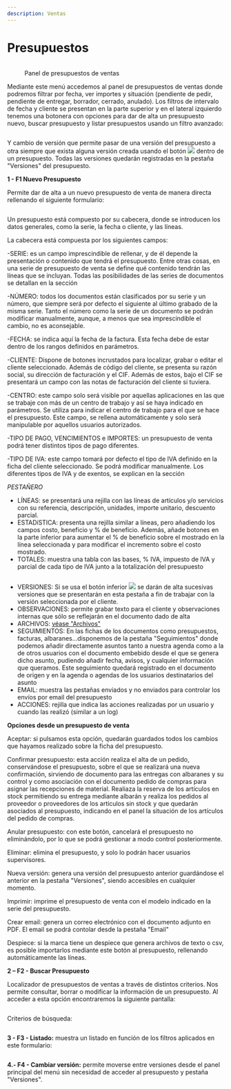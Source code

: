 ```yaml
---
description: Ventas
---
```


# Presupuestos

<figure><img src="../../.gitbook/assets/imagen (8) (5).png" alt=""><figcaption><p>Panel de presupuestos de ventas</p></figcaption></figure>

Mediante este menú accedemos al panel de presupuestos de ventas donde podremos filtrar por fecha, ver importes y situación (pendiente de pedir, pendiente de entregar, borrador, cerrado, anulado). Los filtros de intervalo de fecha y cliente se presentan en la parte superior y en el lateral izquierdo tenemos una botonera con opciones para dar de alta un presupuesto nuevo, buscar presupuesto y listar presupuestos usando un filtro avanzado:

<figure><img src="../../.gitbook/assets/imagen (1) (1) (4).png" alt=""><figcaption></figcaption></figure>

Y cambio de versión que permite pasar de una versión del presupuesto a otra siempre que exista alguna versión creada usando el botón ![](<../../.gitbook/assets/imagen (4) (1) (6).png>) dentro de un presupuesto. Todas las versiones quedarán registradas en la pestaña "Versiones" del presupuesto.

**1 - F1 Nuevo Presupuesto**

Permite dar de alta a un nuevo presupuesto de venta de manera directa rellenando el siguiente formulario:

<figure><img src="../../.gitbook/assets/imagen (14).png" alt=""><figcaption></figcaption></figure>

Un presupuesto está compuesto por su cabecera, donde se introducen los datos generales, como la serie, la fecha o cliente, y las líneas.

La cabecera está compuesta por los siguientes campos:

\-SERIE: es un campo imprescindible de rellenar, y de él depende la presentación o contenido que tendrá el presupuesto. Entre otras cosas, en una serie de presupuesto de venta se define qué contenido tendrán las líneas que se incluyan. Todas las posibilidades de las series de documentos se detallan en la sección

\-NÚMERO: todos los documentos están clasificados por su serie y un número, que siempre será por defecto el siguiente al último grabado de la misma serie. Tanto el número como la serie de un documento se podrán modificar manualmente, aunque, a menos que sea imprescindible el cambio, no es aconsejable.

\-FECHA: se indica aquí la fecha de la factura. Esta fecha debe de estar dentro de los rangos definidos en parámetros.

\-CLIENTE: Dispone de botones incrustados para localizar, grabar o editar el cliente seleccionado. Además de código del cliente, se presenta su razón social, su dirección de facturación y el CIF. Además de estos, bajo el CIF se presentará un campo con las notas de facturación del cliente si tuviera.

\-CENTRO: este campo solo será visible por aquellas aplicaciones en las que se trabaje con más de un centro de trabajo y así se haya indicado en parámetros. Se utiliza para indicar el centro de trabajo para el que se hace el presupuesto. Este campo, se rellena automáticamente y solo será manipulable por aquellos usuarios autorizados.

\-TIPO DE PAGO, VENCIMIENTOS e IMPORTES: un presupuesto de venta podrá tener distintos tipos de pago diferentes.

\-TIPO DE IVA: este campo tomará por defecto el tipo de IVA definido en la ficha del cliente seleccionado. Se podrá modificar manualmente. Los diferentes tipos de IVA y de exentos, se explican en la sección

_PESTAÑERO_

* LÍNEAS: se presentará una rejilla con las líneas de artículos y/o servicios con su referencia, descripción, unidades, importe unitario, descuento  parcial.
* ESTADíSTICA: presenta una rejilla similar a líneas, pero añadiendo los campos costo, beneficio y % de beneficio. Además, añade botones en la parte inferior para aumentar el % de beneficio sobre el mostrado en la línea seleccionada y para modificar el incremento sobre el costo mostrado.
* TOTALES: muestra una tabla con las bases, % IVA, impuesto de IVA y parcial de cada tipo de IVA junto a la totalización del presupuesto

<figure><img src="../../.gitbook/assets/imagen (17).png" alt=""><figcaption></figcaption></figure>

* VERSIONES: Si se usa el botón inferior ![](<../../.gitbook/assets/imagen (9).png>) se darán de alta sucesivas versiones que se presentarán en esta pestaña a fin de trabajar con la versión seleccionada por el cliente.
* OBSERVACIONES: permite grabar texto para el cliente y observaciones internas que sólo se reflejarán en el documento dado de alta
* ARCHIVOS: [véase "Archivos"](../maestros/articulos/ficha-del-articulo/archivos.md)
* SEGUIMIENTOS: En las fichas de los documentos como presupuestos, facturas, albaranes...disponemos de la pestaña "Seguimientos" donde podemos añadir directamente asuntos tanto a nuestra agenda como a la de otros usuarios con el documento embebido desde el que se genera dicho asunto, pudiendo añadir fecha, avisos, y cualquier información que queramos. Este seguimiento quedará registrado en el documento de origen y en la agenda o agendas de los usuarios destinatarios del asunto
* EMAIL: muestra las pestañas enviados y no enviados para controlar los envíos por email del presupuesto
* ACCIONES: rejilla que indica las acciones realizadas por un usuario y cuando las realizó (similar a un log)

**Opciones desde un presupuesto de venta**

Aceptar: si pulsamos esta opción, quedarán guardados todos los cambios que hayamos realizado sobre la ficha del presupuesto.

Confirmar presupuesto: esta acción realiza el alta de un pedido, conservándose el presupuesto, sobre el que se realizará una nueva confirmación, sirviendo de documento para las entregas con albaranes y su control y como asociación con el documento pedido de compras para asignar las recepciones de material. Realiaza la reserva de los artículos en stock permitiendo su entrega mediante albarán y realiza los pedidos al proveedor o proveedores de los artículos sin stock y que quedarán asociados al presupuesto, indicando en el panel la situación de los artículos del pedido de compras.

Anular presupuesto: con este botón, cancelará el presupuesto no eliminándolo, por lo que se podrá gestionar a modo control posteriormente.

Eliminar: elimina el presupuesto, y solo lo podrán hacer usuarios supervisores.

Nueva versión: genera una versión del presupuesto anterior guardándose el anterior en la pestaña "Versiones", siendo accesibles en cualquier momento.

Imprimir: imprime el presupuesto de venta con el modelo indicado en la serie del presupuesto.

Crear email: genera un correo electrónico con el documento adjunto en PDF. El email se podrá contolar desde la pestaña "Email"

Despiece: si la marca tiene un despiece que genera archivos de texto o csv, es posible importarlos mediante este botón al presupuesto, rellenando automáticamente las líneas.

**2 – F2 - Buscar Presupuesto**

Localizador de presupuestos de ventas a través de distintos criterios. Nos permite consultar, borrar o modificar la información de un presupuesto. Al acceder a esta opción encontraremos la siguiente pantalla:

<figure><img src="../../.gitbook/assets/imagen (5).png" alt=""><figcaption></figcaption></figure>

Criterios de búsqueda:

<figure><img src="../../.gitbook/assets/imagen (3).png" alt=""><figcaption></figcaption></figure>

**3 - F3 - Listado:** muestra un listado en función de los filtros aplicados en este formulario:

<figure><img src="../../.gitbook/assets/imagen (8).png" alt=""><figcaption></figcaption></figure>

**4.- F4 - Cambiar versión:** permite moverse entre versiones desde el panel principal del menú sin necesidad de acceder al presupuesto y pestaña "Versiones".

